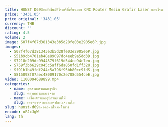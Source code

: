 ```yaml
---
title: HUNST D69ล็อคอัตโนมัติโรตารี่สิ่งที่แนบมา CNC Router Mesin Grafir Laser แกนโรตารี่ Chuck สำหรับแหวนสร้อยข้อมือเครื่องประดับเครื่องหมาย
price: '3431.05'
price_original: '3431.05'
currency: THB
discount: ''
rating: 4.5
volume: 2
image: S07f4f67d381343e3b5d28fe03e2905e6P.jpg
images:
  - S07f4f67d381343e3b5d28fe03e2905e6P.jpg
  - S51b9cb4701eb48e89097dc4eeb9a5dd3D.jpg
  - S7218e209dc9944579f619d544ce94c7eo.jpg
  - S759f3bb629c045c5aff6da850fd1ff32U.jpg
  - Sf91b1b49fdf244c5a796f95bb80cc9fdS.jpg
  - S815098f07aec48009170c2e708d554ceE.jpg
video: 1100094689899.mp4
categories:
  - name: อุตสาหกรรมและธุรกิจ
    slug: ตสาหกรรมและธ-รก
  - name: เครื่องจักรและอุปกรณ์งานไม้
    slug: เคร-องจ-กรและอ-ปกรณ-งานไม
slug: hunst-d69ล-อคอ-ตโนม-โรตาร
encode: oFJcJgW
lang: th
---
```

  